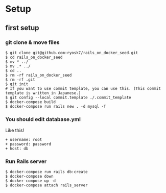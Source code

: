 # Setup
## first setup
### git clone & move files
```
$ git clone git@github.com:ryosk7/rails_on_docker_seed.git
$ cd rails_on_docker_seed
$ mv * ../
$ mv .* ../
$ cd ..
$ rm -rf rails_on_docker_seed
$ rm -rf .git
$ git init
# If you want to use commit template, you can use this. (This commit template is written in Japanese.)
$ git config --local commit.template ./.commit_template
$ docker-compose build
$ docker-compose run rails new . -d mysql -T
```
### You should edit database.yml
Like this!
```
+ username: root
+ password: password
+ host: db
```
### Run Rails server
```
$ docker-compose run rails db:create
$ docker-compose down
$ docker-compose up -d
$ docker-compose attach rails_server
```